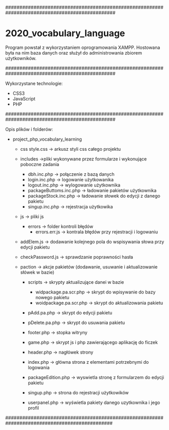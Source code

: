 ###############################################################################################

# 2020_vocabulary_language
Program powstał z wykorzystaniem oprogramowania XAMPP. 
Hostowana była na nim baza danych oraz służył do administrowania zbiorem użytkowników.

###############################################################################################

Wykorzystane technologie:
- CSS3
- JavaScript
- PHP

###############################################################################################

Opis plików i folderów:
- project_php_vocabulary_learning
  - css
     style.css -> arkusz styli css całego projektu

  - includes ->pliki wykonywane przez formularze i wykonujące poboczne zadania
     - dbh.inc.php -> połączenie z bazą danych
     - login.inc.php -> logowanie użytkowanika
     - logout.inc.php -> wylogowanie użytkownika
     - packageButtoms.inc.php -> ładowanie pakietów użytkownika
     - packageStock.inc.php -> ładowanie słowek do edycji z danego pakietu
     - singup.inc.php -> rejestracja użytkowika

   - js -> pliki js
      - errors -> folder kontroli błędów
        - errors.err.js -> kontrala błędów przy rejestracji i logowaniu    
    - addElem.js -> dodawanie kolejnego pola do wspisywania słowa przy edycji pakietu 
    - checkPassword.js -> sprawdzanie poprawności hasła

  - paction -> akcje pakietów (dodawanie, usuwanie i aktualizowanie słówek w bazie)
     - scripts -> skrypty aktualizujące danei w bazie
       - widpackage.pa.scr.php -> skrypt do wpisywanie do bazy nowego pakietu
       - woidpackage.pa.scr.php -> skrypt do aktualizowania pakietu
     - pAdd.pa.php -> skrypt do edycji pakietu
     - pDelete.pa.php -> skrypt do usuwania pakietu

    - footer.php -> stopka witryny
    - game.php -> skrypt js i php zawierającego aplikację do ficzek 
    - header.php -> nagłówek strony
    - index.php -> główna strona z elementami potrzebnymi do logowania
    - packageEdition.php -> wyswietla stronę z formularzem do edycji pakietu
    - singup.php -> strona do rejestracji użytkowików
    - userpanel.php -> wyświetla pakiety danego uzytkownika i jego profil

##############################################################################################
